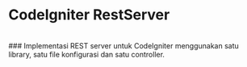 # **CodeIgniter RestServer**
<br>
### Implementasi REST server untuk CodeIgniter menggunakan satu library, satu file konfigurasi dan satu controller.
